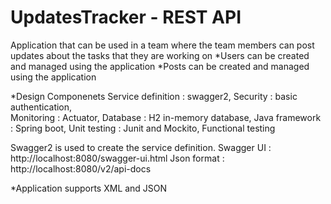# UpdatesTracker - REST API

Application that can be used in a team where the team members can post updates about the tasks that they are working on
*Users can be created and managed using the application
*Posts can be created and managed using the application

*Design Componenets
Service definition :  swagger2,
Security : basic authentication,   
Monitoring :  Actuator,
Database : H2 in-memory database, 
Java framework : Spring boot,
Unit testing : Junit and Mockito,
Functional testing 

Swagger2 is used to create the service definition. 
Swagger UI : http://localhost:8080/swagger-ui.html
Json format : http://localhost:8080/v2/api-docs

*Application supports XML and JSON 


